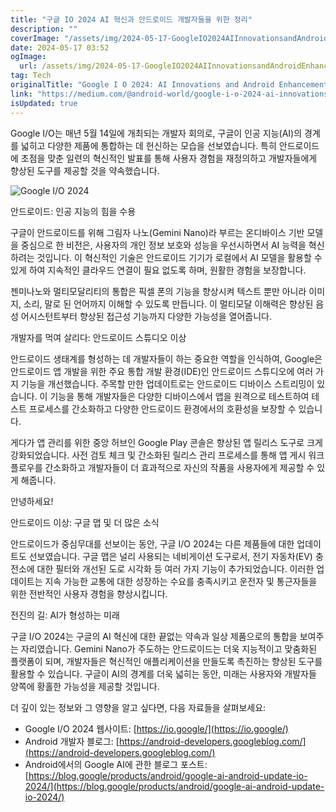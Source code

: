 ```yaml
---
title: "구글 IO 2024 AI 혁신과 안드로이드 개발자들을 위한 정리"
description: ""
coverImage: "/assets/img/2024-05-17-GoogleIO2024AIInnovationsandAndroidEnhancements_0.png"
date: 2024-05-17 03:52
ogImage: 
  url: /assets/img/2024-05-17-GoogleIO2024AIInnovationsandAndroidEnhancements_0.png
tag: Tech
originalTitle: "Google I O 2024: AI Innovations and Android Enhancements"
link: "https://medium.com/@android-world/google-i-o-2024-ai-innovations-and-android-enhancements-f2daf475104d"
isUpdated: true
---
```





Google I/O는 매년 5월 14일에 개최되는 개발자 회의로, 구글이 인공 지능(AI)의 경계를 넓히고 다양한 제품에 통합하는 데 헌신하는 모습을 선보였습니다. 특히 안드로이드에 초점을 맞춘 일련의 혁신적인 발표를 통해 사용자 경험을 재정의하고 개발자들에게 향상된 도구를 제공할 것을 약속했습니다.

![Google I/O 2024](/assets/img/2024-05-17-GoogleIO2024AIInnovationsandAndroidEnhancements_0.png)

안드로이드: 인공 지능의 힘을 수용

구글이 안드로이드를 위해 그림자 나노(Gemini Nano)라 부르는 온디바이스 기반 모델을 중심으로 한 비전은, 사용자의 개인 정보 보호와 성능을 우선시하면서 AI 능력을 혁신하려는 것입니다. 이 혁신적인 기술은 안드로이드 기기가 로컬에서 AI 모델을 활용할 수 있게 하여 지속적인 클라우드 연결이 필요 없도록 하며, 원활한 경험을 보장합니다.

<div class="content-ad"></div>

젠미나노와 멀티모달리티의 통합은 픽셀 폰의 기능을 향상시켜 텍스트 뿐만 아니라 이미지, 소리, 말로 된 언어까지 이해할 수 있도록 만듭니다. 이 멀티모달 이해력은 향상된 음성 어시스턴트부터 향상된 접근성 기능까지 다양한 가능성을 열어줍니다.

개발자를 먹여 살리다: 안드로이드 스튜디오 이상

안드로이드 생태계를 형성하는 데 개발자들이 하는 중요한 역할을 인식하여, Google은 안드로이드 앱 개발을 위한 주요 통합 개발 환경(IDE)인 안드로이드 스튜디오에 여러 가지 기능을 개선했습니다. 주목할 만한 업데이트로는 안드로이드 디바이스 스트리밍이 있습니다. 이 기능을 통해 개발자들은 다양한 디바이스에서 앱을 원격으로 테스트하여 테스트 프로세스를 간소화하고 다양한 안드로이드 환경에서의 호환성을 보장할 수 있습니다.

게다가 앱 관리를 위한 중앙 허브인 Google Play 콘솔은 향상된 앱 릴리스 도구로 크게 강화되었습니다. 사전 검토 체크 및 간소화된 릴리스 관리 프로세스를 통해 앱 게시 워크플로우를 간소화하고 개발자들이 더 효과적으로 자신의 작품을 사용자에게 제공할 수 있게 해줍니다.

<div class="content-ad"></div>

안녕하세요! 

안드로이드 이상: 구글 맵 및 더 많은 소식

안드로이드가 중심무대를 선보이는 동안, 구글 I/O 2024는 다른 제품들에 대한 업데이트도 선보였습니다. 구글 맵은 널리 사용되는 네비게이션 도구로서, 전기 자동차(EV) 충전소에 대한 필터와 개선된 도로 시각화 등 여러 가지 기능이 추가되었습니다. 이러한 업데이트는 지속 가능한 교통에 대한 성장하는 수요를 충족시키고 운전자 및 통근자들을 위한 전반적인 사용자 경험을 향상시킵니다.

전진의 길: AI가 형성하는 미래

구글 I/O 2024는 구글의 AI 혁신에 대한 끝없는 약속과 일상 제품으로의 통합을 보여주는 자리였습니다. Gemini Nano가 주도하는 안드로이드는 더욱 지능적이고 맞춤화된 플랫폼이 되며, 개발자들은 혁신적인 애플리케이션을 만들도록 촉진하는 향상된 도구를 활용할 수 있습니다. 구글이 AI의 경계를 더욱 넓히는 동안, 미래는 사용자와 개발자들 양쪽에 황홀한 가능성을 제공할 것입니다.

<div class="content-ad"></div>

더 깊이 있는 정보와 그 영향을 알고 싶다면, 다음 자료들을 살펴보세요:

- Google I/O 2024 웹사이트: [https://io.google/](https://io.google/)
- Android 개발자 블로그: [https://android-developers.googleblog.com/](https://android-developers.googleblog.com/)
- Android에서의 Google AI에 관한 블로그 포스트: [https://blog.google/products/android/google-ai-android-update-io-2024/](https://blog.google/products/android/google-ai-android-update-io-2024/)